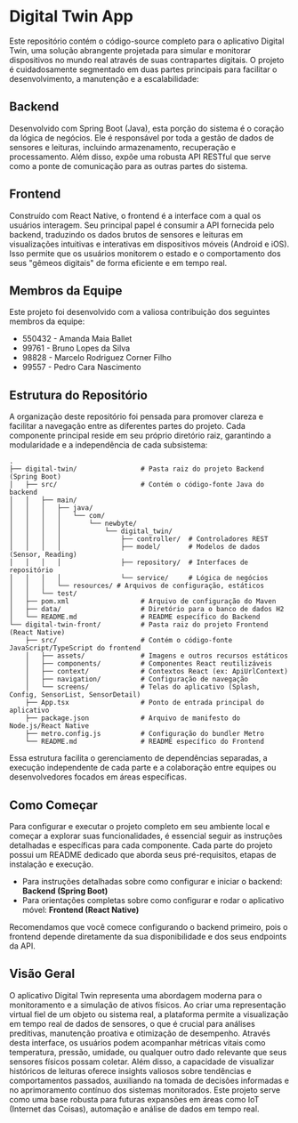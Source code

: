 # Digital Twin App

Este repositório contém o código-source completo para o aplicativo Digital Twin, uma solução abrangente projetada para simular e monitorar dispositivos no mundo real através de suas contrapartes digitais. O projeto é cuidadosamente segmentado em duas partes principais para facilitar o desenvolvimento, a manutenção e a escalabilidade:

## Backend

Desenvolvido com Spring Boot (Java), esta porção do sistema é o coração da lógica de negócios. Ele é responsável por toda a gestão de dados de sensores e leituras, incluindo armazenamento, recuperação e processamento. Além disso, expõe uma robusta API RESTful que serve como a ponte de comunicação para as outras partes do sistema.

## Frontend

Construído com React Native, o frontend é a interface com a qual os usuários interagem. Seu principal papel é consumir a API fornecida pelo backend, traduzindo os dados brutos de sensores e leituras em visualizações intuitivas e interativas em dispositivos móveis (Android e iOS). Isso permite que os usuários monitorem o estado e o comportamento dos seus "gêmeos digitais" de forma eficiente e em tempo real.

## Membros da Equipe

Este projeto foi desenvolvido com a valiosa contribuição dos seguintes membros da equipe:

- 550432 - Amanda Maia Ballet  
- 99761 - Bruno Lopes da Silva  
- 98828 - Marcelo Rodriguez Corner Filho  
- 99557 - Pedro Cara Nascimento  

## Estrutura do Repositório

A organização deste repositório foi pensada para promover clareza e facilitar a navegação entre as diferentes partes do projeto. Cada componente principal reside em seu próprio diretório raiz, garantindo a modularidade e a independência de cada subsistema:

```
.
├── digital-twin/                # Pasta raiz do projeto Backend (Spring Boot)
│   ├── src/                     # Contém o código-fonte Java do backend
│   │   ├── main/
│   │   │   ├── java/
│   │   │   │   └── com/
│   │   │   │       └── newbyte/
│   │   │   │           └── digital_twin/
│   │   │   │               ├── controller/  # Controladores REST
│   │   │   │               ├── model/       # Modelos de dados (Sensor, Reading)
│   │   │   │               ├── repository/  # Interfaces de repositório
│   │   │   │               └── service/     # Lógica de negócios
│   │   │   └── resources/ # Arquivos de configuração, estáticos
│   │   └── test/
│   ├── pom.xml                  # Arquivo de configuração do Maven
│   ├── data/                    # Diretório para o banco de dados H2
│   └── README.md                # README específico do Backend
└── digital-twin-front/          # Pasta raiz do projeto Frontend (React Native)
    ├── src/                     # Contém o código-fonte JavaScript/TypeScript do frontend
    │   ├── assets/              # Imagens e outros recursos estáticos
    │   ├── components/          # Componentes React reutilizáveis
    │   ├── context/             # Contextos React (ex: ApiUrlContext)
    │   ├── navigation/          # Configuração de navegação
    │   └── screens/             # Telas do aplicativo (Splash, Config, SensorList, SensorDetail)
    ├── App.tsx                  # Ponto de entrada principal do aplicativo
    ├── package.json             # Arquivo de manifesto do Node.js/React Native
    ├── metro.config.js          # Configuração do bundler Metro
    └── README.md                # README específico do Frontend
```

Essa estrutura facilita o gerenciamento de dependências separadas, a execução independente de cada parte e a colaboração entre equipes ou desenvolvedores focados em áreas específicas.

## Como Começar

Para configurar e executar o projeto completo em seu ambiente local e começar a explorar suas funcionalidades, é essencial seguir as instruções detalhadas e específicas para cada componente. Cada parte do projeto possui um README dedicado que aborda seus pré-requisitos, etapas de instalação e execução.

- Para instruções detalhadas sobre como configurar e iniciar o backend: **Backend (Spring Boot)**
- Para orientações completas sobre como configurar e rodar o aplicativo móvel: **Frontend (React Native)**

Recomendamos que você comece configurando o backend primeiro, pois o frontend depende diretamente da sua disponibilidade e dos seus endpoints da API.

## Visão Geral

O aplicativo Digital Twin representa uma abordagem moderna para o monitoramento e a simulação de ativos físicos. Ao criar uma representação virtual fiel de um objeto ou sistema real, a plataforma permite a visualização em tempo real de dados de sensores, o que é crucial para análises preditivas, manutenção proativa e otimização de desempenho. Através desta interface, os usuários podem acompanhar métricas vitais como temperatura, pressão, umidade, ou qualquer outro dado relevante que seus sensores físicos possam coletar. Além disso, a capacidade de visualizar históricos de leituras oferece insights valiosos sobre tendências e comportamentos passados, auxiliando na tomada de decisões informadas e no aprimoramento contínuo dos sistemas monitorados. Este projeto serve como uma base robusta para futuras expansões em áreas como IoT (Internet das Coisas), automação e análise de dados em tempo real.
